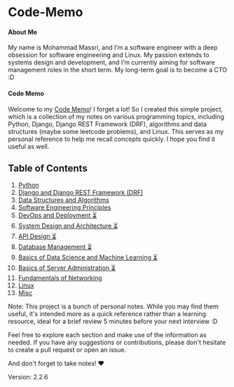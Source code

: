 # Code-Memo

#### About Me

My name is Mohammad Massri, and I’m a software engineer with a deep obsession for software engineering and Linux. My passion extends to systems design and development, and I’m currently aiming for software management roles in the short term. My long-term goal is to become a CTO :D

#### Code Memo

Welcome to my [Code Memo](https://mouhamaddev.github.io/Code-Memo/)! I forget a lot! So I created this simple project, which is a collection of my notes on various programming topics, including Python, Django, Django REST Framework (DRF), algorithms and data structures (maybe some leetcode problems), and Linux. This serves as my personal reference to help me recall concepts quickly. I hope you find it useful as well.

## Table of Contents

1. [Python](/python.md)
2. [Django and Django REST Framework (DRF)](/django.md)
3. [Data Structures and Algorithms](/dsa.md)
4. [Software Engineering Principles](/sep.md)
5. [DevOps and Deployment ⏳](/devops.md)
6. [System Design and Architecture ⏳](/system-design.md)
7. [API Design ⏳](/api-design.md)
8. [Database Management ⏳](/db-management.md)
9. [Basics of Data Science and Machine Learning ⏳](/ds-and-ml.md)
10. [Basics of Server Administration ⏳](/ds-and-ml.md)
11. [Fundamentals of Networking](/networking.md)
12. [Linux](/linux.md)
13. [Misc](/misc.md)

Note: This project is a bunch of personal notes. While you may find them useful, it's intended more as a quick reference rather than a learning resource, ideal for a brief review 5 minutes before your next interview :D

Feel free to explore each section and make use of the information as needed. If you have any suggestions or contributions, please don't hesitate to create a pull request or open an issue.

And don't forget to take notes! ❤️

Version: 2.2.6
